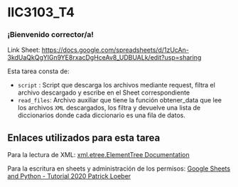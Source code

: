 # IIC3103_T4

### ¡Bienvenido corrector/a!

Link Sheet: https://docs.google.com/spreadsheets/d/1zUcAn-3kdUaQkQgYlGn9YE8rxacDgHceAv8_UDBUALk/edit?usp=sharing

Esta tarea consta de: 
- `script` : Script que descarga los archivos mediante request, filtra el archivo descargado y escribe en el Sheet correspondiente
- `read_files`: Archivo auxiliar que tiene la función obtener_data que lee los archivos `XML` descargados, los filtra y devuelve una lista de diccionarios donde cada diccionario es una fila de datos.  

## Enlaces utilizados para esta tarea

Para la lectura de XML: [xml.etree.ElementTree Documentation](https://docs.python.org/3/library/xml.etree.elementtree.html)

Para la escritura en sheets y administración de los permisos: [Google Sheets and Python - Tutorial 2020 Patrick Loeber](https://youtu.be/T1vqS1NL89E)
